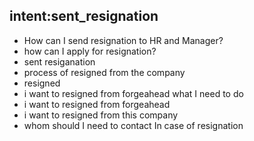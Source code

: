 ## intent:sent_resignation
- How can I send resignation to HR and Manager?
- how can I apply for resignation?
- sent resiganation
- process of resigned from the company
- resigned
- i want to resigned from forgeahead what I need to do
- i want to resigned from forgeahead 
- i want to resigned from this company
- whom should I need to contact In case of resignation
